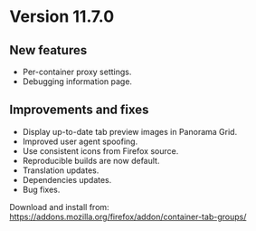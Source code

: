 # Version 11.7.0

## New features

- Per-container proxy settings.
- Debugging information page.

## Improvements and fixes

- Display up-to-date tab preview images in Panorama Grid.
- Improved user agent spoofing.
- Use consistent icons from Firefox source.
- Reproducible builds are now default.
- Translation updates.
- Dependencies updates.
- Bug fixes.

Download and install from: https://addons.mozilla.org/firefox/addon/container-tab-groups/

